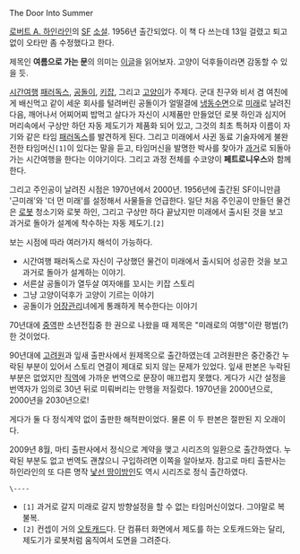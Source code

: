 The Door Into Summer

[로버트 A. 하인라인](%EB%A1%9C%EB%B2%84%ED%8A%B8%20A.%20%ED%95%98%EC%9D%B8%EB%9D%BC%EC%9D%B8.md)의 [SF](SF.md) [소설](%EC%86%8C%EC%84%A4.md). 1956년 출간되었다. 이
책 다 쓰는데 13일 걸렸고 퇴고 없이 오타만 좀 수정했다고 한다.

제목인 **여름으로 가는 문**의 의미는 [이글](http://qiqqiq.egloos.com/5077922)을 읽어보자. 고양이
덕후들이라면 감동할 수 있을 듯.

[시간여행](%EC%8B%9C%EA%B0%84%EC%97%AC%ED%96%89.md)
[패러독스](%ED%8C%A8%EB%9F%AC%EB%8F%85%EC%8A%A4.md),
[공돌이](%EA%B3%B5%EB%8F%8C%EC%9D%B4.md), [키잡](%ED%82%A4%EC%9E%A1.md), 그리고
[고양이](%EA%B3%A0%EC%96%91%EC%9D%B4.md)가 주제다. 군대 친구와 비서 겸 여친에게 배신먹고 같이 세운 회사를
털려버린 공돌이가 얼떨결에 [냉동수면](%EB%83%89%EB%8F%99%EC%88%98%EB%A9%B4.md)으로
[미래](%EB%AF%B8%EB%9E%98.md)로 날려진 다음, 깨어나서 어찌어찌 밥먹고 살다가 자신이 시제품만 만들었던 로봇 하인과
심지어 머리속에서 구상만 하던 자동 제도기가 제품화 되어 있고, 그것의 최초 특허자 이름이 자기와 같은 타임
[패러독스](%ED%8C%A8%EB%9F%AC%EB%8F%85%EC%8A%A4.md)를 발견하게 된다. 그리고 미래에서 사귄 동료
기술자에게 불완전한 타임머신`[1]`이 있다는 말을 듣고, 타임머신을 발명한 박사를 찾아가
[과거](%EA%B3%BC%EA%B1%B0.md)로 되돌아가는 시간여행을 한다는 이야기이다. 그리고 과정 전체를 수코양이
**페트로니우스**와 함께 한다.

그리고 주인공이 날려진 시점은 1970년에서 2000년. 1956년에 출간된 SF이니만큼 '근미래'와 '더 먼 미래'를 설정해서 사물들을
언급한다. 일단 처음 주인공이 만들던 물건은 [로봇](%EB%A1%9C%EB%B4%87.md) 청소기와 로봇 하인, 그리고 구상만 하다
끝났지만 미래에서 출시된 것을 보고 과거로 돌아가 설계에 착수하는 자동 제도기.`[2]`

보는 시점에 따라 여러가지 해석이 가능하다.  

  * 시간여행 패러독스로 자신이 구상했던 물건이 미래에서 출시되어 성공한 것을 보고 과거로 돌아가 설계하는 이야기.
  * 서른살 공돌이가 열두살 여자애를 꼬시는 키잡 스토리
  * 그냥 고양이덕후가 고양이 기르는 이야기 
  * 공돌이가 [어장관리](%EC%96%B4%EC%9E%A5%EA%B4%80%EB%A6%AC.md)녀에게 통쾌하게 복수한다는 이야기  

70년대에 [중역](%EC%A4%91%EC%97%AD.md)판 소년전집중 한 권으로 나왔을 때 제목은 "미래로의 여행"이란 평범(?)한
것이었다.

90년대에 [고려원](%EA%B3%A0%EB%A0%A4%EC%9B%90.md)과 잎새 출판사에서 원제목으로 출간하였는데 고려원판은
중간중간 누락된 부분이 있어서 스토리 연결이 제대로 되지 않는 문제가 있었다. 잎새 판본은 누락된 부분은 없었지만
[직역](%EC%A7%81%EC%97%AD.md)에 가까운 번역으로 문장이 매끄럽지 못했다. 게다가 시간 설정을 번역자가 임의로 30년
뒤로 미뤄버리는 만행을 저질렀다. 1970년을 2000년으로, 2000년을 2030년으로!

게다가 둘 다 정식계약 없이 출판한 해적판이었다. 물론 이 두 판본은 절판된 지 오래이다.

2009년 8월, 마티 출판사에서 정식으로 계약을 맺고 <GONZO>시리즈의 일환으로 출간하였다. 누락된 부분도 없고 번역도 괜찮으니
구입하려면 이쪽을 알아보자. 참고로 마티 출판사는 하인라인의 또 다른 명작 [낯선 땅이방인](%EB%82%AF%EC%84%A0%20%EB%95%85%20%EC%9D%B4%EB%B0%A9%EC%9D%B8.md)도 역시
<GONZO>시리즈로 정식 출간하였다.

`\----`

  * `[1]` 과거로 갈지 미래로 갈지 방향설정을 할 수 없는 타임머신이었다. 그야말로 복불복.
  * `[2]` 컨셉이 거의 [오토캐드](%EC%98%A4%ED%86%A0%EC%BA%90%EB%93%9C.md)다. 단 컴퓨터 화면에서 제도를 하는 오토캐드와는 달리, 제도기가 로봇처럼 움직여서 도면을 그려준다.

